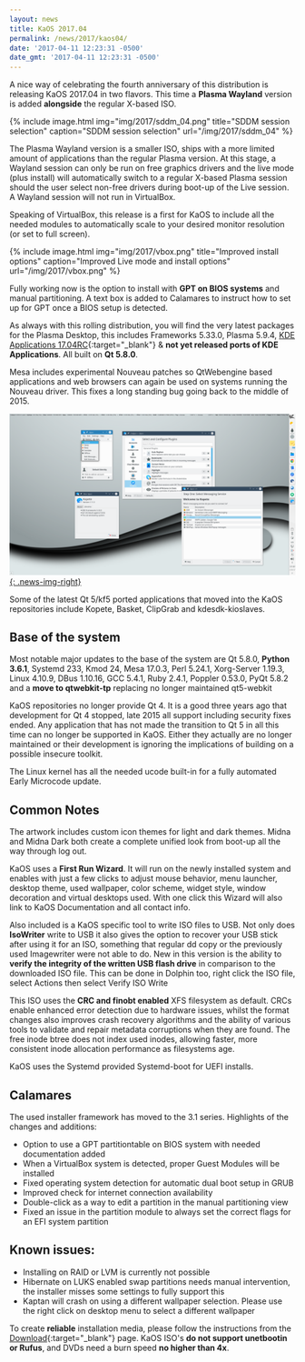 ```yaml
---
layout: news
title: KaOS 2017.04
permalink: /news/2017/kaos04/
date: '2017-04-11 12:23:31 -0500'
date_gmt: '2017-04-11 12:23:31 -0500'
---
```

A nice way of celebrating the fourth anniversary of this distribution is releasing KaOS 2017.04 in two flavors. This time a **Plasma Wayland** version is added **alongside** the regular X-based ISO.

{% include image.html
            img="img/2017/sddm_04.png"
            title="SDDM session selection"
            caption="SDDM session selection"
            url="/img/2017/sddm_04" %}

The Plasma Wayland version is a smaller ISO, ships with a more limited amount of applications than the regular Plasma version. At this stage, a Wayland session can only be run on free graphics drivers and the live mode (plus install) will automatically switch to a regular X-based Plasma session should the user select non-free drivers during boot-up of the Live session. A Wayland session will not run in VirtualBox.

Speaking of VirtualBox, this release is a first for KaOS to include all the needed modules to automatically scale to your desired monitor resolution (or set to full screen).

{% include image.html
            img="img/2017/vbox.png"
            title="Improved install options"
            caption="Improved Live mode and install options"
            url="/img/2017/vbox.png" %}
            
Fully working now is the option to install with **GPT on BIOS systems** and manual partitioning. A text box is added to Calamares to instruct how to set up for GPT once a BIOS setup is detected.

As always with this rolling distribution, you will find the very latest packages for the Plasma Desktop, this includes Frameworks 5.33.0, Plasma 5.9.4, [KDE Applications 17.04RC](https://www.kde.org/announcements/announce-applications-17.04-rc.php){:target="_blank"} & **not yet released ports of KDE Applications**. All built on **Qt 5.8.0**.

Mesa includes experimental Nouveau patches so QtWebengine based applications and web browsers can again be used on systems running the Nouveau driver. This fixes a long standing bug going back to the middle of 2015.

[![](/img/2017/kopete.png){: .news-img-right}](/img/2017/kopete.png)

Some of the latest Qt 5/kf5 ported applications that moved into the KaOS repositories include Kopete, Basket, ClipGrab and kdesdk-kioslaves.

## Base of the system
Most notable major updates to the base of the system are Qt 5.8.0, **Python 3.6.1**, Systemd 233, Kmod 24, Mesa 17.0.3, Perl 5.24.1, Xorg-Server 1.19.3, Linux 4.10.9, DBus 1.10.16, GCC 5.4.1, Ruby 2.4.1, Poppler 0.53.0, PyQt 5.8.2 and a **move to qtwebkit-tp** replacing no longer maintained qt5-webkit

KaOS repositories no longer provide Qt 4. It is a good three years ago that development for Qt 4 stopped, late 2015 all support including security fixes ended. Any application that has not made the transition to Qt 5 in all this time can no longer be supported in KaOS. Either they actually are no longer maintained or their development is ignoring the implications of building on a possible insecure toolkit.

The Linux kernel has all the needed ucode built-in for a fully automated Early Microcode update. 

## Common Notes
The artwork includes custom icon themes for light and dark themes. Midna and Midna Dark both create a complete unified look from boot-up all the way through log out.

KaOS uses a **First Run Wizard**. It will run on the newly installed system and enables with just a few clicks to adjust mouse behavior, menu launcher, desktop theme, used wallpaper, color scheme, widget style, window decoration and virtual desktops used. With one click this Wizard will also link to KaOS Documentation and all contact info.

Also included is a KaOS specific tool to write ISO files to USB. Not only does **IsoWriter** write to USB it also gives the option to recover your USB stick after using it for an ISO, something that regular dd copy or the previously used Imagewriter were not able to do.  New in this version is the ability to **verify the integrity of the written USB flash drive** in comparison to the downloaded ISO file.  This can be done in Dolphin too, right click the ISO file, select Actions then select Verify ISO Write 

This ISO uses the **CRC and finobt enabled** XFS filesystem as default. CRCs enable enhanced error detection due to hardware issues, whilst the format changes also improves crash recovery algorithms and the ability of various tools to validate and repair metadata corruptions when they are found. The free inode btree does not index used inodes, allowing faster, more consistent inode allocation performance as filesystems age.

KaOS uses the Systemd provided Systemd-boot for UEFI installs.

## Calamares
The used installer framework has moved to the 3.1 series. Highlights of the changes and additions:

* Option to use a GPT partitiontable on BIOS system with needed documentation added
* When a VirtualBox system is detected, proper Guest Modules will be installed
* Fixed operating system detection for automatic dual boot setup in GRUB
* Improved check for internet connection availability
* Double-click as a way to edit a partition in the manual partitioning view
* Fixed an issue in the partition module to always set the correct flags for an EFI system partition

## Known issues:
* Installing on RAID or LVM is currently not possible
* Hibernate on LUKS enabled swap partitions needs manual intervention, the installer misses some settings to fully support this
* Kaptan will crash on using a different wallpaper selection.  Please use the right click on desktop menu to select a different wallpaper

To create **reliable** installation media, please follow the instructions from the [Download](http://kaosx.us/download/){:target="_blank"} page. KaOS ISO's **do not support unetbootin or Rufus**, and DVDs need a burn speed **no higher than 4x**.
